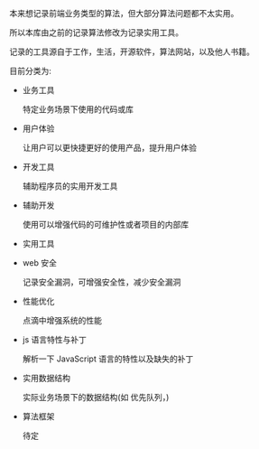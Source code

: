 本来想记录前端业务类型的算法，但大部分算法问题都不太实用。

所以本库由之前的记录算法修改为记录实用工具。

记录的工具源自于工作，生活，开源软件，算法网站，以及他人书籍。

目前分类为:
 
- 业务工具

  特定业务场景下使用的代码或库
  
- 用户体验

  让用户可以更快捷更好的使用产品，提升用户体验

- 开发工具

  辅助程序员的实用开发工具  

- 辅助开发

  使用可以增强代码的可维护性或者项目的内部库  

- 实用工具
  
    
- web 安全
    
  记录安全漏洞，可增强安全性，减少安全漏洞

- 性能优化

  点滴中增强系统的性能
  
- js 语言特性与补丁
  
  解析一下 JavaScript 语言的特性以及缺失的补丁
  
- 实用数据结构
   
  实际业务场景下的数据结构(如 优先队列，)
  
- 算法框架
   
  待定       
